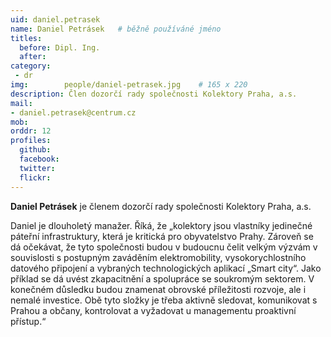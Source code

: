 ```yaml
---
uid: daniel.petrasek
name: Daniel Petrásek	# běžně používáné jméno
titles:
  before: Dipl. Ing. 
  after: 
category:
 - dr
img: 		people/daniel-petrasek.jpg    # 165 x 220
description: Člen dozorčí rady společnosti Kolektory Praha, a.s.
mail:
- daniel.petrasek@centrum.cz
mob: 
orddr: 12
profiles:
  github:                 
  facebook: 		  
  twitter: 		  
  flickr:     		  
---
```


**Daniel Petrásek** je členem dozorčí rady společnosti Kolektory Praha, a.s.

Daniel je dlouholetý manažer. Říká, že „kolektory jsou vlastníky jedinečné páteřní infrastruktury, která je kritická pro obyvatelstvo Prahy. Zároveň se dá očekávat, že tyto společnosti budou v budoucnu čelit velkým výzvám v souvislosti s postupným zaváděním elektromobility, vysokorychlostního datového připojení a vybraných technologických aplikací „Smart city“. Jako příklad se dá uvést zkapacitnění a spolupráce se soukromým sektorem. V konečném důsledku budou znamenat obrovské příležitosti rozvoje, ale i nemalé investice. Obě tyto složky je třeba aktivně sledovat, komunikovat s Prahou a občany, kontrolovat a vyžadovat u managementu proaktivní přístup.“

